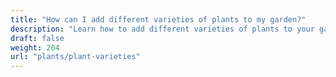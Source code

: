 ```yaml
---
title: "How can I add different varieties of plants to my garden?"
description: "Learn how to add different varieties of plants to your garden"
draft: false
weight: 204
url: "plants/plant-varieties"
---
```

